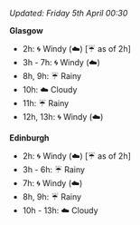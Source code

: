 *Updated: Friday 5th April 00:30*

**Glasgow**

* 2h: :cyclone: Windy (:cloud:) [:umbrella: as of 2h]
* 3h - 7h: :cyclone: Windy (:cloud:)
* 8h, 9h: :umbrella: Rainy
* 10h: :cloud: Cloudy
* 11h: :umbrella: Rainy
* 12h, 13h: :cyclone: Windy (:cloud:)

**Edinburgh**

* 2h: :cyclone: Windy (:cloud:) [:umbrella: as of 2h]
* 3h - 6h: :umbrella: Rainy
* 7h: :cyclone: Windy (:cloud:)
* 8h, 9h: :umbrella: Rainy
* 10h - 13h: :cloud: Cloudy
